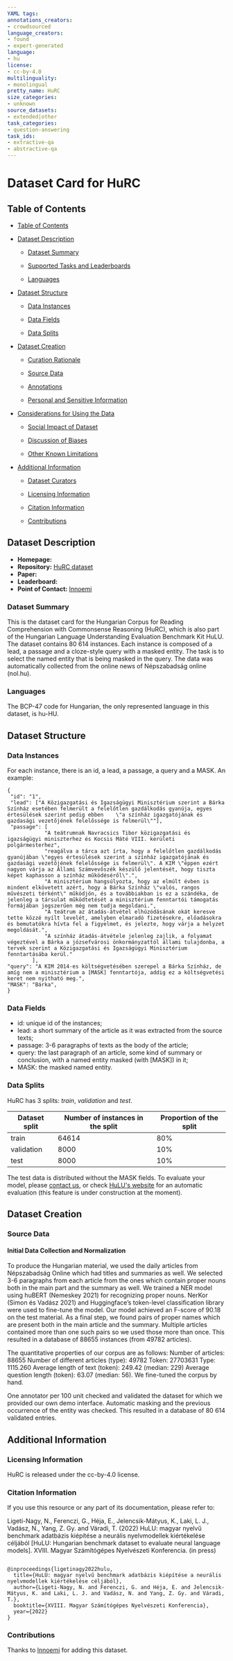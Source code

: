 ```yaml
---
YAML tags:
annotations_creators:
- crowdsourced
language_creators:
- found
- expert-generated
language:
- hu
license:
- cc-by-4.0
multilinguality:
- monolingual
pretty_name: HuRC
size_categories:
- unknown
source_datasets:
- extended|other
task_categories:
- question-answering
task_ids:
- extractive-qa
- abstractive-qa
---
```


# Dataset Card for HuRC
## Table of Contents

- [Table of Contents](#table-of-contents)

- [Dataset Description](#dataset-description)

  - [Dataset Summary](#dataset-summary)

  - [Supported Tasks and Leaderboards](#supported-tasks-and-leaderboards)

  - [Languages](#languages)

- [Dataset Structure](#dataset-structure)

  - [Data Instances](#data-instances)

  - [Data Fields](#data-fields)

  - [Data Splits](#data-splits)

- [Dataset Creation](#dataset-creation)

  - [Curation Rationale](#curation-rationale)

  - [Source Data](#source-data)

  - [Annotations](#annotations)

  - [Personal and Sensitive Information](#personal-and-sensitive-information)

- [Considerations for Using the Data](#considerations-for-using-the-data)

  - [Social Impact of Dataset](#social-impact-of-dataset)

  - [Discussion of Biases](#discussion-of-biases)

  - [Other Known Limitations](#other-known-limitations)

- [Additional Information](#additional-information)

  - [Dataset Curators](#dataset-curators)

  - [Licensing Information](#licensing-information)

  - [Citation Information](#citation-information)

  - [Contributions](#contributions)

## Dataset Description
- **Homepage:**
- **Repository:**
[HuRC dataset](https://github.com/nytud/HuRC)
- **Paper:**
- **Leaderboard:**
- **Point of Contact:**
[lnnoemi](mailto:ligeti-nagy.noemi@nytud.hu)

### Dataset Summary

This is the dataset card for the Hungarian Corpus for Reading Comprehension with Commonsense Reasoning (HuRC), which is also part of the Hungarian Language Understanding Evaluation Benchmark Kit HuLU.
The dataset contains 80 614 instances. Each instance is composed of a lead, a passage and a cloze-style query with a masked entity. The task is to select the named entity that is being masked in the query.
The data was automatically collected from the online news of Népszabadság online (nol.hu).

### Languages

The BCP-47 code for Hungarian, the only represented language in this dataset, is hu-HU. 

## Dataset Structure

### Data Instances

For each instance, there is an id, a lead, a passage, a query and a MASK. 
An example:
```
{
 "id": "1",
 "lead": ["A Közigazgatási és Igazságügyi Minisztérium szerint a Bárka Színház esetében felmerült a felelőtlen gazdálkodás gyanúja, egyes értesülések szerint pedig ebben    \"a színház igazgatójának és gazdasági vezetőjének felelőssége is felmerül\""],
 "passage": [
            "A teátrumnak Navracsics Tibor közigazgatási és igazságügyi miniszterhez és Kocsis Máté VIII. kerületi polgármesterhez",
            "reagálva a tárca azt írta, hogy a felelőtlen gazdálkodás gyanújában \"egyes értesülések szerint a színház igazgatójának és gazdasági vezetőjének felelőssége is felmerül\". A KIM \"éppen ezért nagyon várja az Állami Számvevőszék készülő jelentését, hogy tiszta képet kaphasson a színház működéséről\".",
            "A minisztérium hangsúlyozta, hogy az elmúlt évben is mindent elkövetett azért, hogy a Bárka Színház \"valós, rangos művészeti térként\" működjön, és a továbbiakban is ez a szándéka, de jelenleg a társulat működtetését a minisztérium fenntartói támogatás formájában jogszerűen még nem tudja megoldani.",
            "A teátrum az átadás-átvétel elhúzódásának okát keresve tette közzé nyílt levelét, amelyben elmaradó fizetésekre, előadásokra és bemutatókra hívta fel a figyelmet, és jelezte, hogy várja a helyzet megoldását.",
            "A színház átadás-átvétele jelenleg zajlik, a folyamat végeztével a Bárka a józsefvárosi önkormányzattól állami tulajdonba, a tervek szerint a Közigazgatási és Igazságügyi Minisztérium fenntartásába kerül."
        ],
"query": "A KIM 2014-es költségvetésében szerepel a Bárka Színház, de amíg nem a minisztérium a [MASK] fenntartója, addig ez a költségvetési keret nem nyitható meg.",
"MASK": "Bárka",
}
```

### Data Fields

- id: unique id of the instances;
- lead: a short summary of the article as it was extracted from the source texts;
- passage: 3-6 paragraphs of texts as the body of the article;
- query: the last paragraph of an article, some kind of summary or conclusion, with a named entity masked (with [MASK]) in it;
- MASK: the masked named entity. 

### Data Splits
HuRC has 3 splits: *train*, *validation* and *test*. 

| Dataset split | Number of instances in the split | Proportion of the split
|---------------|----------------------------------| ---------|
| train         | 64614                              | 80%|
| validation    | 8000                             |10%|
| test          | 8000                              |10%|

The test data is distributed without the MASK fields. To evaluate your model, please [contact us](mailto:ligeti-nagy.noemi@nytud.hu), or check [HuLU's website](hulu.nlp.nytud.hu) for an automatic evaluation (this feature is under construction at the moment).  

## Dataset Creation

### Source Data

#### Initial Data Collection and Normalization

To produce the Hungarian material, we used the daily articles from Népszabadság Online which had titles and summaries as well. We selected 3-6 paragraphs from each article from the ones which contain proper nouns both in the main part and the summary as well. We trained a NER model using huBERT (Nemeskey 2021) for recognizing proper nouns. NerKor (Simon és Vadász 2021) and Huggingface’s token-level classification library were used to fine-tune the model. Our model achieved an F-score of 90.18 on the test material. As a final step, we found pairs of proper names which are present both in the main article and the summary. Multiple articles contained more than one such pairs so we used those more than once. This resulted in a database of 88655 instances (from 49782 articles). 

The quantitative properties of our corpus are as follows: Number of articles: 88655 Number of different articles (type): 49782 Token: 27703631 Type: 1115.260 Average length of text (token): 249.42 (median: 229) Average question length (token): 63.07 (median: 56). We fine-tuned the corpus by hand.

One annotator per 100 unit checked and validated the dataset for which we provided our own demo interface. Automatic masking and the previous occurrence of the entity was checked. This resulted in a database of 80 614 validated entries.

## Additional Information

### Licensing Information

HuRC is released under the cc-by-4.0 license.

### Citation Information

If you use this resource or any part of its documentation, please refer to:

Ligeti-Nagy, N., Ferenczi, G., Héja, E., Jelencsik-Mátyus, K., Laki, L. J., Vadász, N., Yang, Z. Gy. and Váradi, T. (2022) HuLU: magyar nyelvű benchmark adatbázis kiépítése a neurális nyelvmodellek kiértékelése céljából [HuLU: Hungarian benchmark dataset to evaluate neural language models]. XVIII. Magyar Számítógépes Nyelvészeti Konferencia. (in press)

```

@inproceedings{ligetinagy2022hulu,
  title={HuLU: magyar nyelvű benchmark adatbázis kiépítése a neurális nyelvmodellek kiértékelése céljából},
  author={Ligeti-Nagy, N. and Ferenczi, G. and Héja, E. and Jelencsik-Mátyus, K. and Laki, L. J. and Vadász, N. and Yang, Z. Gy. and Váradi, T.},
  booktitle={XVIII. Magyar Számítógépes Nyelvészeti Konferencia},
  year={2022}
}
```


### Contributions

Thanks to [lnnoemi](https://github.com/lnnoemi) for adding this dataset.